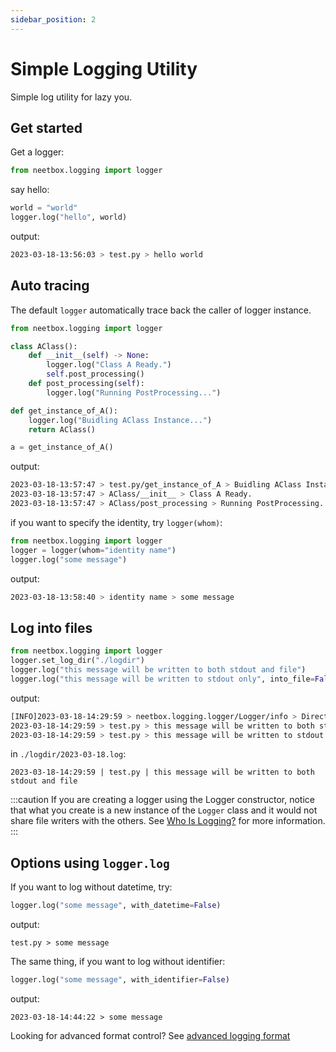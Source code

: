 ```yaml
---
sidebar_position: 2
---
```


# Simple Logging Utility

Simple log utility for lazy you.

## Get started

Get a logger:
```python
from neetbox.logging import logger
```

say hello:
```python
world = "world"
logger.log("hello", world)
```
output:
```bash
2023-03-18-13:56:03 > test.py > hello world 
```

## Auto tracing

The default `logger` automatically trace back the caller of logger instance.

```python
from neetbox.logging import logger

class AClass():
    def __init__(self) -> None:
        logger.log("Class A Ready.")
        self.post_processing()
    def post_processing(self):
        logger.log("Running PostProcessing...")

def get_instance_of_A():
    logger.log("Buidling AClass Instance...")
    return AClass()

a = get_instance_of_A()
```
output:
```bash
2023-03-18-13:57:47 > test.py/get_instance_of_A > Buidling AClass Instance... 
2023-03-18-13:57:47 > AClass/__init__ > Class A Ready. 
2023-03-18-13:57:47 > AClass/post_processing > Running PostProcessing...
```

if you want to specify the identity, try `logger(whom)`:
```python
from neetbox.logging import logger
logger = logger(whom="identity name")
logger.log("some message")
```
output:
```bash
2023-03-18-13:58:40 > identity name > some message 
```

## Log into files

```python
from neetbox.logging import logger
logger.set_log_dir("./logdir")
logger.log("this message will be written to both stdout and file")
logger.log("this message will be written to stdout only", into_file=False)
```
output:
```bash
[INFO]2023-03-18-14:29:59 > neetbox.logging.logger/Logger/info > Directory ./logdir not found, trying to create. 
2023-03-18-14:29:59 > test.py > this message will be written to both stdout and file 
2023-03-18-14:29:59 > test.py > this message will be written to stdout only 
```
in `./logdir/2023-03-18.log`:
```
2023-03-18-14:29:59 | test.py | this message will be written to both stdout and file 

```

:::caution
If you are creating a logger using the Logger constructor, notice that what you create is a new instance of the `Logger` class and it would not share file writers with the others. See [Who Is Logging?](/docs/guide/logging/logger-instances) for more information.
:::

## Options using `logger.log`

If you want to log without datetime, try:
```python
logger.log("some message", with_datetime=False)
```
output:
```
test.py > some message 
```

The same thing, if you want to log without identifier:
```python
logger.log("some message", with_identifier=False)
```
output:
```
2023-03-18-14:44:22 > some message 
```

Looking for advanced format control? See [advanced logging format](./advanced-logging-format.md)